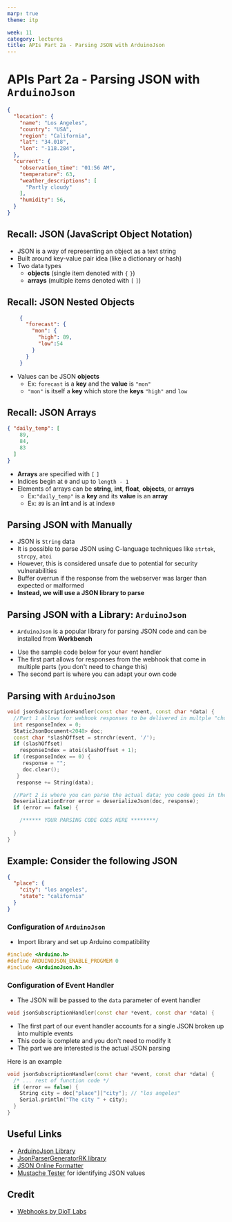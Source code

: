 ```yaml
---
marp: true
theme: itp

week: 11
category: lectures
title: APIs Part 2a - Parsing JSON with ArduinoJson
---
```


<!-- headingDivider: 2 -->

# APIs Part 2a - Parsing JSON with `ArduinoJson`

```json
{
  "location": {
    "name": "Los Angeles",
    "country": "USA",
    "region": "California",
    "lat": "34.018",
    "lon": "-118.284",
  },
  "current": {
    "observation_time": "01:56 AM",
    "temperature": 63,
    "weather_descriptions": [
      "Partly cloudy"
    ],
    "humidity": 56,
  }
}
```



## Recall: JSON (JavaScript Object Notation)

* JSON is a way of representing an object as a text string
* Built around key-value pair idea (like a dictionary or hash)
* Two data types
  * **objects** (single item denoted with `{`   `}`)
  * **arrays** (multiple items denoted with `[`   `]`)

## Recall: JSON Nested Objects

```JSON
    { 
      "forecast": {
        "mon": {
          "high": 89,
          "low":54
        }
      }
    }
```

* Values can be JSON **objects** 
  * Ex: `forecast` is a **key** and the **value** is `"mon"` 
  * `"mon"` is itself a **key** which store the **keys** `"high"`  and  `low` 

## Recall: JSON Arrays

```JSON
{ "daily_temp": [
    89,
    84,
    83
  ] 
}
```

* **Arrays** are specified with `[` `]` 
* Indices begin at `0` and up to `length - 1`
* Elements of arrays can be **string**, **int**, **float**, **objects**, or **arrays**
  * Ex:`"daily_temp"` is a **key** and its **value** is an **array** 
  * Ex: `89` is an **int** and is at index`0`

## Parsing JSON with Manually

* JSON is `String` data 
* It is possible to parse JSON using C-language techniques like `strtok`, `strcpy`, `atoi` 
* However, this is considered unsafe due to potential for security vulnerabilities 
* Buffer overrun if the response from the webserver was larger than expected or malformed
* **Instead, we will use a JSON library to parse**

## Parsing JSON with a Library:  `ArduinoJson` 

- `ArduinoJson` is a popular library for parsing JSON code and can be installed from **Workbench**
* Use the sample code below for your event handler
* The first part allows for responses from the webhook that come in multiple parts (you don't need to change this)
* The second part is where you can adapt your own code

## Parsing with `ArduinoJson`

```c++
void jsonSubscriptionHandler(const char *event, const char *data) {
  //Part 1 allows for webhook responses to be delivered in multple "chunks"; you don't need to change this
  int responseIndex = 0;
  StaticJsonDocument<2048> doc;
  const char *slashOffset = strrchr(event, '/');
  if (slashOffset)
    responseIndex = atoi(slashOffset + 1);
  if (responseIndex == 0) {
     response = "";
     doc.clear();
   }
   response += String(data);

  //Part 2 is where you can parse the actual data; you code goes in the IF
  DeserializationError error = deserializeJson(doc, response);
  if (error == false) {

  	/****** YOUR PARSING CODE GOES HERE ********/
  
  }
}
```

## Example: Consider the following JSON

```json
{
  "place": {
    "city": "los angeles",
    "state": "california"
  }
}
```

### Configuration of `ArduinoJson`

- Import library and set up Arduino compatibility
```c++
#include <Arduino.h>
#define ARDUINOJSON_ENABLE_PROGMEM 0
#include <ArduinoJson.h>
```



### Configuration of Event Handler
- The JSON will be passed to the `data` parameter of event handler 
```c++
void jsonSubscriptionHandler(const char *event, const char *data) {
```
- The first part of our event handler accounts for a single JSON broken up into multiple events
- This code is complete and you don't need to modify it
- The part we are interested is the actual JSON parsing



Here is an example

```c++
void jsonSubscriptionHandler(const char *event, const char *data) {
  /* ... rest of function code */
  if (error == false) {
    String city = doc["place"]["city"]; // "los angeles"
    Serial.println("The city " + city);
  }
}
```
## Useful Links

- [ArduinoJson Library](https://arduinojson.org/)
- [JsonParserGeneratorRK library](https://github.com/rickkas7/JsonParserGeneratorRK)
- [JSON Online Formatter](https://jsonformatter.org/json-pretty-print)
- [Mustache Tester](http://rickkas7.github.io/mustache/) for identifying JSON values

## Credit

- [Webhooks by DioT Labs](https://diotlabs.daraghbyrne.me/docs/working-with-data/webhooks)
